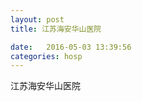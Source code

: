 ```yaml
--- 
layout: post 
title: 江苏海安华山医院

date:   2016-05-03 13:39:56 
categories: hosp 
--- 
```

   
江苏海安华山医院

